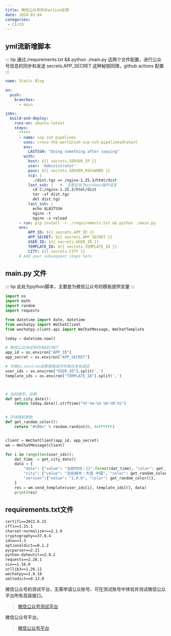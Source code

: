 ```yaml
---
title: 微信公众号同步action反馈
date: 2024-02-04
categories: 
 - CI/CD
---
```


## yml流新增脚本
::: tip
通过./requirements.txt && python ./main.py 这两个文件配置，进行公众号信息的同步和发送
secrets.APP_SECRET 这种秘钥同理，github actions 配置
:::
```yml
name: Static Blog

on:
  push:
    branches:
      - main

jobs:
  build-and-deploy:
    runs-on: ubuntu-latest
    steps:
      *****
      - name: scp ssh pipelines
        uses: cross-the-world/ssh-scp-ssh-pipelines@latest
        env:
          LASTSSH: "Doing something after copying"
        with:
          host: ${{ secrets.SERVER_IP }}
          user: 'Administrator'
          pass: ${{ secrets.SERVER_PASSWORD }}
          scp: |
            ./dist.tgz => /nginx-1.25.3/html/dist
          last_ssh: |   #  注意此处为windows操作语言
            cd C:/nginx-1.25.3/html/dist
            tar -xf dist.tgz
            del dist.tgz
          last_ssh: |
            echo $LASTSSH 
            nginx -t
            nginx -s reload
      - run: pip install -r ./requirements.txt && python ./main.py
      env:
          APP_ID: ${{ secrets.APP_ID }}
          APP_SECRET: ${{ secrets.APP_SECRET }}
          USER_ID: ${{ secrets.USER_ID }}
          TEMPLATE_ID: ${{ secrets.TEMPLATE_ID }}
          CITY: ${{ secrets.CITY }}
      # Add your subsequent steps here

```

## main.py 文件
::: tip
此处为python脚本，主要是为微信公众号的模板提供变量
:::
```python
import os
import math
import random
import requests

from datetime import date, datetime
from wechatpy import WeChatClient
from wechatpy.client.api import WeChatMessage, WeChatTemplate

today = datetime.now()

# 微信公众测试号ID和SECRET
app_id = os.environ["APP_ID"]
app_secret = os.environ["APP_SECRET"]

# 可把os.environ结果替换成字符串在本地调试
user_ids = os.environ["USER_ID"].split(',')
template_ids = os.environ["TEMPLATE_ID"].split(',')



# 当前城市、日期
def get_city_date():
    return today.date().strftime("%Y-%m-%d %H:%M:%S")


# 字体随机颜色
def get_random_color():
    return "#%06x" % random.randint(0, 0xFFFFFF)


client = WeChatClient(app_id, app_secret)
wm = WeChatMessage(client)

for i in range(len(user_ids)):
    dat_time  = get_city_date()
    data = {
        "date": {"value": "当前时间：{}".format(dat_time), "color": get_random_color()},
        "city": {"value": "当前城市：大连 中国", "color": get_random_color()},
        "version":{"value": "1.0.0", "color": get_random_color()},
    }
    res = wm.send_template(user_ids[i], template_ids[0], data)
    print(res)
```

## requirements.txt文件

```txt
certifi==2022.6.15
cffi==1.15.1
charset-normalizer==2.1.0
cryptography==37.0.4
idna==3.3
optionaldict==0.1.2
pycparser==2.21
python-dateutil==2.8.2
requests==2.28.1
six==1.16.0
urllib3==1.26.11
wechatpy==1.8.18
xmltodict==0.13.0
```

微信公众号的测试平台，无需申请公众账号、可在测试账号中体验并测试微信公众平台所有高级接口。
> <a href="https://mp.weixin.qq.com/debug/cgi-bin/sandboxinfo?action=showinfo&t=sandbox/index" target="_blank">微信公众号测试平台</a>


微信公众号平台。
> <a href="https://mp.weixin.qq.com/cgi-bin/frame?t=advanced/dev_tools_frame&nav=10049&token=1372366963&lang=zh_CN" target="_blank">微信公众号平台</a>